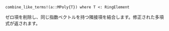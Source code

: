 ```
combine_like_terms!(a::MPoly{T}) where T <: RingElement
```

ゼロ項を削除し、同じ指数ベクトルを持つ隣接項を結合します。修正された多項式が返されます。
